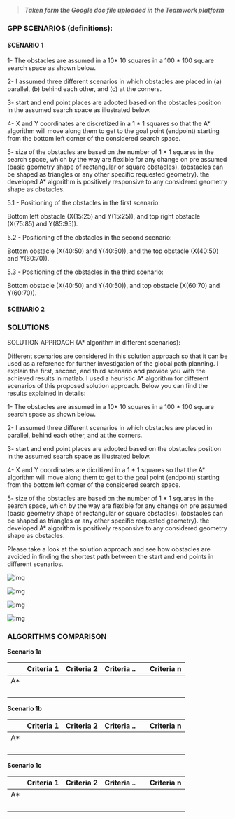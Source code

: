 > ***Taken form the Google doc file uploaded in the Teamwork platform***

### **GPP SCENARIOS (definitions):**



#### **SCENARIO 1**



1- The obstacles are assumed in a 10* 10 squares in a 100 * 100 square search space as shown below. 

2- I assumed three different scenarios in which obstacles are placed in (a) parallel, (b) behind each other, and (c) at the corners.

3- start and end point places are adopted based on the obstacles position in the assumed search space as illustrated below. 

4- X and Y coordinates are discretized in a 1 * 1 squares so that the A* algorithm will move along them to get to the goal point (endpoint) starting from the bottom left corner of the considered search space. 

5- size of the obstacles are based on the number of 1 * 1 squares in the search space, which by the way are flexible for any change on pre assumed (basic geometry shape of rectangular or square obstacles). (obstacles can be shaped as triangles or any other specific requested geometry). the developed A* algorithm is positively responsive to any considered geometry shape as obstacles. 

5.1 - Positioning of the obstacles in the first scenario: 

Bottom left obstacle (X(15:25) and Y(15:25)), and top right obstacle (X(75:85) and Y(85:95)).

5.2 - Positioning of the obstacles in the second scenario:

Bottom obstacle (X(40:50) and Y(40:50)), and the top obstacle (X(40:50) and Y(60:70)).

5.3 - Positioning of the obstacles in the third scenario:

Bottom obstacle (X(40:50) and Y(40:50)), and top obstacle (X(60:70) and Y(60:70)).

#### **SCENARIO 2**





### **SOLUTIONS**



SOLUTION APPROACH (A* algorithm in different scenarios):

Different scenarios are considered in this solution approach so that it can be used as a reference for further investigation of the global path planning. I explain the first, second, and third scenario and provide you with the achieved results in matlab. I used a heuristic A* algorithm for different scenarios of this proposed solution approach. Below you can find the results explained in details:

1- The obstacles are assumed in a 10* 10 squares in a 100 * 100 square search space as shown below. 

2- I assumed three different scenarios in which obstacles are placed in parallel, behind each other, and at the corners.

3- start and end point places are adopted based on the obstacles position in the assumed search space as illustrated below. 

4- X and Y coordinates are dicritized in a 1 * 1 squares so that the A* algorithm will move along them to get to the goal point (endpoint) starting from the bottom left corner of the considered search space. 

5- size of the obstacles are based on the number of 1 * 1 squares in the search space, which by the way are flexible for any change on pre assumed (basic geometry shape of rectangular or square obstacles). (obstacles can be shaped as triangles or any other specific requested geometry). the developed A* algorithm is positively responsive to any considered geometry shape as obstacles. 



Please take a look at the solution approach and see how obstacles are avoided in finding the shortest path between the start and end points in different scenarios. 

![img](https://lh6.googleusercontent.com/wxsU3Chc9u1teMZERQjmx4Sk6nncrgto3Npi-RSWS2TWBwmUhA8NwIacxyXOttkeLXUX0eZpBKJLPHg6t1-FZSEVZ0QBiwYqsHB27HD2UJ1Sne0IIV-loQ10Y_adECGlaltXon6s)



![img](https://lh4.googleusercontent.com/wcmdXNpN4fKbQxsQ7x1TUCC4kWAS4oCTDmNTC2zKaXM-w92uGYNmUwjRuVUZAEwKDgGaacA1VnWCCEQDjW4nKNNboqwuL_0cPprgCgB5sYGpqrjhuwZubj2v2KSRd0Dw5KAW0U1p)



![img](https://lh4.googleusercontent.com/hIRy11bWP6aYHvmvwPPU4_IH8qL90LnkzUIlDKS-8ii41UiyposUAfRWd4ZtXGYQkbsvSkwoTcKsF7HYT4gH933wQQahLUsgaNglZpvfKX5-rznb5chkHD_fn68gqd4VV8hNSBt_)



![img](https://lh5.googleusercontent.com/0Vz65yvwGGQY2f_aeSt1IfXA23W0EQ1jU99Wa3fyOuAhMThyizV8tVqV8kYlZORR94pNbCPxetugaLkOBJcQ-562NEnKtfx9bCiJc6nL4Ki-eklSslw9EXk_2tEH8Xn4pOGhvhoH)





### **ALGORITHMS COMPARISON**



**Scenario 1a**

|      | Criteria 1 | Criteria 2 | Criteria .. |      | Criteria n |
| ---- | ---------- | ---------- | ----------- | ---- | ---------- |
| A*   |            |            |             |      |            |
|      |            |            |             |      |            |
|      |            |            |             |      |            |
|      |            |            |             |      |            |
|      |            |            |             |      |            |



**Scenario 1b**

|      | Criteria 1 | Criteria 2 | Criteria .. |      | Criteria n |
| ---- | ---------- | ---------- | ----------- | ---- | ---------- |
| A*   |            |            |             |      |            |
|      |            |            |             |      |            |
|      |            |            |             |      |            |
|      |            |            |             |      |            |
|      |            |            |             |      |            |



**Scenario 1c**

|      | Criteria 1 | Criteria 2 | Criteria .. |      | Criteria n |
| ---- | ---------- | ---------- | ----------- | ---- | ---------- |
| A*   |            |            |             |      |            |
|      |            |            |             |      |            |
|      |            |            |             |      |            |
|      |            |            |             |      |            |
|      |            |            |             |      |            |



